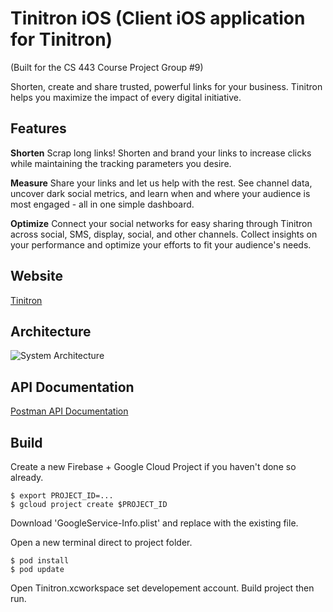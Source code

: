 # Tinitron iOS (Client iOS application for Tinitron) 
(Built for the CS 443 Course Project Group #9)

Shorten, create and share trusted, powerful links for your business. Tinitron helps you maximize the impact of every digital initiative.

## Features
**Shorten**
Scrap long links! Shorten and brand your links to increase clicks while maintaining the tracking parameters you desire.

**Measure**
Share your links and let us help with the rest. See channel data, uncover dark social metrics, and learn when and where your audience is most engaged - all in one simple dashboard.

**Optimize**
Connect your social networks for easy sharing through Tinitron across social, SMS, display, social, and other channels. Collect insights on your performance and optimize your efforts to fit your audience's needs.

## Website
[Tinitron](https://tinitron.cf)

##  Architecture
![System Architecture](https://i.ibb.co/bLBDcrH/system-design.jpg)

## API Documentation
[Postman API Documentation](https://documenter.getpostman.com/view/8064086/Szmb5z6H)

## Build
Create a new Firebase + Google Cloud Project if you haven't done so already.
```
$ export PROJECT_ID=...
$ gcloud project create $PROJECT_ID
```
Download 'GoogleService-Info.plist' and replace with the existing file.

Open a new terminal direct to project folder.
```
$ pod install
$ pod update
```

Open Tinitron.xcworkspace set developement account.
Build project then run.

